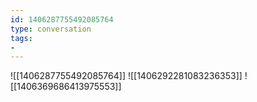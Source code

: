 ```yaml
---
id: 1406287755492085764
type: conversation
tags:
- 
---
```

![[1406287755492085764]]
![[1406292281083236353]]
![[1406369686413975553]]

